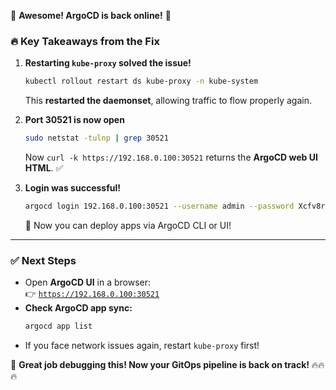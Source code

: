 🚀 **Awesome! ArgoCD is back online!** 🎉

### 🔥 **Key Takeaways from the Fix**
1. **Restarting `kube-proxy` solved the issue!**  
   ```sh
   kubectl rollout restart ds kube-proxy -n kube-system
   ```
   This **restarted the daemonset**, allowing traffic to flow properly again.

2. **Port 30521 is now open**  
   ```sh
   sudo netstat -tulnp | grep 30521
   ```
   Now `curl -k https://192.168.0.100:30521` returns the **ArgoCD web UI HTML**. ✅

3. **Login was successful!**  
   ```sh
   argocd login 192.168.0.100:30521 --username admin --password Xcfv8rm9VWvCWOIh --insecure
   ```
   🎯 Now you can deploy apps via ArgoCD CLI or UI!

---

### ✅ **Next Steps**
- Open **ArgoCD UI** in a browser:  
  👉 [`https://192.168.0.100:30521`](https://192.168.0.100:30521)
- **Check ArgoCD app sync:**
  ```sh
  argocd app list
  ```
- If you face network issues again, restart `kube-proxy` first!

🚀 **Great job debugging this! Now your GitOps pipeline is back on track!** 🔥🔥🔥